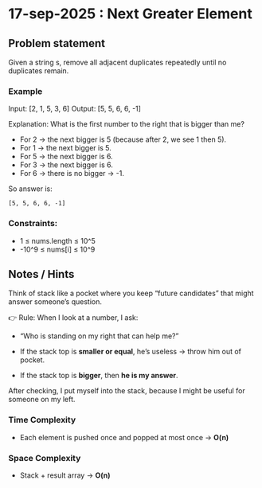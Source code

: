 # 17-sep-2025 : Next Greater Element

## Problem statement

Given a string s, remove all adjacent duplicates repeatedly until no duplicates remain.

### Example

Input:  [2, 1, 5, 3, 6]
Output: [5, 5, 6, 6, -1]

Explanation:
 What is the first number to the right that is bigger than me?
- For 2 → the next bigger is 5 (because after 2, we see 1 then 5).
- For 1 → the next bigger is 5.
- For 5 → the next bigger is 6.
- For 3 → the next bigger is 6.
- For 6 → there is no bigger → -1.


So answer is:

    [5, 5, 6, 6, -1]

### Constraints:

- 1 ≤ nums.length ≤ 10^5
- -10^9 ≤ nums[i] ≤ 10^9


## Notes / Hints
Think of stack like a pocket where you keep “future candidates” that might answer someone’s question.

👉 Rule:
When I look at a number, I ask:

- “Who is standing on my right that can help me?”

- If the stack top is **smaller or equal**, he’s useless → throw him out of pocket.

- If the stack top is **bigger**, then **he is my answer**.

After checking, I put myself into the stack, because I might be useful for someone on my left.


### Time Complexity
- Each element is pushed once and popped at most once → **O(n)**

### Space Complexity
- Stack + result array → **O(n)** 